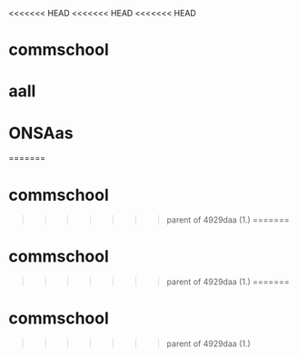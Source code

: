 <<<<<<< HEAD
<<<<<<< HEAD
<<<<<<< HEAD
# commschool

# aall

# ONSAas
=======
# commschool
>>>>>>> parent of 4929daa (1.)
=======
# commschool
>>>>>>> parent of 4929daa (1.)
=======
# commschool
>>>>>>> parent of 4929daa (1.)
